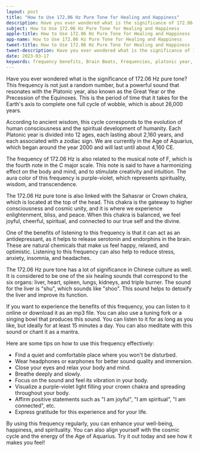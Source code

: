 ```yaml
---
layout: post
title: "How to Use 172.06 Hz Pure Tone for Healing and Happiness"
description: Have you ever wondered what is the significance of 172.06 Hz pure tone? This frequency is not just a random number, but a powerful sound that resonates with the Platonic year, also known as the Great Year or the Precession of the Equinoxes.
subject: How to Use 172.06 Hz Pure Tone for Healing and Happiness
apple-title: How to Use 172.06 Hz Pure Tone for Healing and Happiness
app-name: How to Use 172.06 Hz Pure Tone for Healing and Happiness
tweet-title: How to Use 172.06 Hz Pure Tone for Healing and Happiness
tweet-description: Have you ever wondered what is the significance of 172.06 Hz pure tone? This frequency is not just a random number, but a powerful sound that resonates with the Platonic year, also known as the Great Year or the Precession of the Equinoxes.
date: 2023-03-17
keywords: frequency benefits, Brain Beats, Frequencies, platonic year, 172.06 hz, pure tone, brainwave entrainment, sound therapy, 172.06 Hz frequency benefits
---
```


Have you ever wondered what is the significance of 172.06 Hz pure tone? This frequency is not just a random number, but a powerful sound that resonates with the Platonic year, also known as the Great Year or the Precession of the Equinoxes. This is the period of time that it takes for the Earth's axis to complete one full cycle of wobble, which is about 26,000 years. 

According to ancient wisdom, this cycle corresponds to the evolution of human consciousness and the spiritual development of humanity. Each Platonic year is divided into 12 ages, each lasting about 2,160 years, and each associated with a zodiac sign. We are currently in the Age of Aquarius, which began around the year 2000 and will last until about 4,160 CE.

The frequency of 172.06 Hz is also related to the musical note of F, which is the fourth note in the C major scale. This note is said to have a harmonizing effect on the body and mind, and to stimulate creativity and intuition. The aura color of this frequency is purple-violet, which represents spirituality, wisdom, and transcendence.

The 172.06 Hz pure tone is also linked with the Sahasrar or Crown chakra, which is located at the top of the head. This chakra is the gateway to higher consciousness and cosmic unity, and it is where we experience enlightenment, bliss, and peace. When this chakra is balanced, we feel joyful, cheerful, spiritual, and connected to our true self and the divine.

One of the benefits of listening to this frequency is that it can act as an antidepressant, as it helps to release serotonin and endorphins in the brain. These are natural chemicals that make us feel happy, relaxed, and optimistic. Listening to this frequency can also help to reduce stress, anxiety, insomnia, and headaches.

The 172.06 Hz pure tone has a lot of significance in Chinese culture as well. It is considered to be one of the six healing sounds that correspond to the six organs: liver, heart, spleen, lungs, kidneys, and triple burner. The sound for the liver is "shu", which sounds like "shoo". This sound helps to detoxify the liver and improve its function.

If you want to experience the benefits of this frequency, you can listen to it online or download it as an mp3 file. You can also use a tuning fork or a singing bowl that produces this sound. You can listen to it for as long as you like, but ideally for at least 15 minutes a day. You can also meditate with this sound or chant it as a mantra.

Here are some tips on how to use this frequency effectively:

- Find a quiet and comfortable place where you won't be disturbed.
- Wear headphones or earphones for better sound quality and immersion.
- Close your eyes and relax your body and mind.
- Breathe deeply and slowly.
- Focus on the sound and feel its vibration in your body.
- Visualize a purple-violet light filling your crown chakra and spreading throughout your body.
- Affirm positive statements such as "I am joyful", "I am spiritual", "I am connected", etc.
- Express gratitude for this experience and for your life.

By using this frequency regularly, you can enhance your well-being, happiness, and spirituality. You can also align yourself with the cosmic cycle and the energy of the Age of Aquarius. Try it out today and see how it makes you feel!